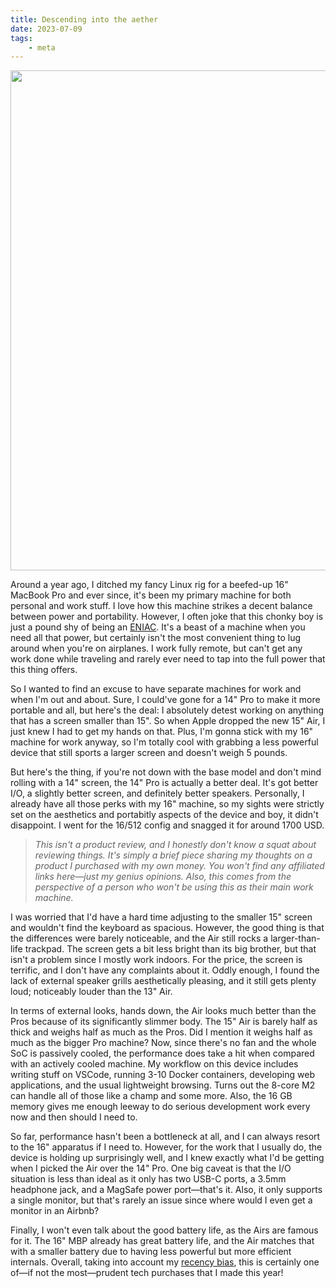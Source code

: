```yaml
---
title: Descending into the aether
date: 2023-07-09
tags:
    - meta
---
```


<img
    src="https://github.com/rednafi/rednafi.com/assets/
        30027932/23b57045-c975-4d69-ab41-3634d0f4581c"
width="800px">
</img>

Around a year ago, I ditched my fancy Linux rig for a beefed-up 16" MacBook Pro and ever
since, it's been my primary machine for both personal and work stuff. I love how this
machine strikes a decent balance between power and portability. However, I often joke
that this chonky boy is just a pound shy of being an [ENIAC]. It's a beast of a machine
when you need all that power, but certainly isn't the most convenient thing to lug
around when you're on airplanes. I work fully remote, but can't get any work done while
traveling and rarely ever need to tap into the full power that this thing offers.

So I wanted to find an excuse to have separate machines for work and when I'm out and
about. Sure, I could've gone for a 14" Pro to make it more portable and all, but here's
the deal: I absolutely detest working on anything that has a screen smaller than 15". So
when Apple dropped the new 15" Air, I just knew I had to get my hands on that. Plus,
I'm gonna stick with my 16" machine for work anyway, so I'm totally cool with grabbing a
less powerful device that still sports a larger screen and doesn't weigh 5 pounds.

But here's the thing, if you're not down with the base model and don't mind rolling with
a 14" screen, the 14" Pro is actually a better deal. It's got better I/O, a slightly
better screen, and definitely better speakers. Personally, I already have all those perks
with my 16" machine, so my sights were strictly set on the aesthetics and portabitly
aspects of the device and boy, it didn't disappoint. I went for the 16/512 config and
snagged it for around 1700 USD.

> *This isn't a product review, and I honestly don't know a squat about reviewing
> things. It's simply a brief piece sharing my thoughts on a product I purchased with my
> own money. You won't find any affiliated links here—just my genius opinions. Also, this
> comes from the perspective of a person who won't be using this as their main work
> machine.*

I was worried that I'd have a hard time adjusting to the smaller 15" screen and wouldn't
find the keyboard as spacious. However, the good thing is that the differences were
barely noticeable, and the Air still rocks a larger-than-life trackpad. The screen gets
a bit less bright than its big brother, but that isn't a problem since I mostly work
indoors. For the price, the screen is terrific, and I don't have any complaints about it.
Oddly enough, I found the lack of external speaker grills aesthetically pleasing, and it
still gets plenty loud; noticeably louder than the 13" Air.

In terms of external looks, hands down, the Air looks much better than the Pros because
of its significantly slimmer body. The 15" Air is barely half as thick and weighs half as
much as the Pros. Did I mention it weighs half as much as the bigger Pro machine? Now,
since there's no fan and the whole SoC is passively cooled, the performance does take a
hit when compared with an actively cooled machine. My workflow on this device includes
writing stuff on VSCode, running 3-10 Docker containers, developing web applications,
and the usual lightweight browsing. Turns out the 8-core M2 can handle all of those like
a champ and some more. Also, the 16 GB memory gives me enough leeway to do serious
development work every now and then should I need to.

So far, performance hasn't been a bottleneck at all, and I can always resort to the 16"
apparatus if I need to. However, for the work that I usually do, the device is holding
up surprisingly well, and I knew exactly what I'd be getting when I picked the Air over
the 14" Pro. One big caveat is that the I/O situation is less than ideal as it only has
two USB-C ports, a 3.5mm headphone jack, and a MagSafe power port—that's it. Also, it
only supports a single monitor, but that's rarely an issue since where would I even get
a monitor in an Airbnb?

Finally, I won't even talk about the good battery life, as the Airs are famous for it.
The 16" MBP already has great battery life, and the Air matches that with a smaller
battery due to having less powerful but more efficient internals. Overall, taking into
account my [recency bias], this is certainly one of—if not the most—prudent tech
purchases that I made this year!


[eniac]: https://en.wikipedia.org/wiki/ENIAC
[recency bias]: https://en.wikipedia.org/wiki/Recency_bias
